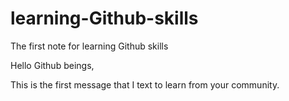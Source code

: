 # learning-Github-skills
The first note for learning Github skills

Hello Github beings, 

This is the first message that I text to learn from your community. 
